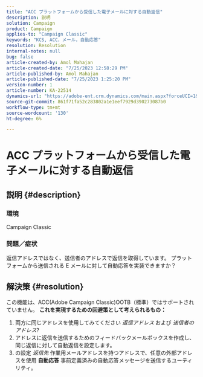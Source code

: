```yaml
---
title: "ACC プラットフォームから受信した電子メールに対する自動返信"
description: 説明
solution: Campaign
product: Campaign
applies-to: "Campaign Classic"
keywords: "KCS, ACC，メール，自動応答"
resolution: Resolution
internal-notes: null
bug: false
article-created-by: Amol Mahajan
article-created-date: "7/25/2023 12:58:29 PM"
article-published-by: Amol Mahajan
article-published-date: "7/25/2023 1:25:20 PM"
version-number: 1
article-number: KA-22514
dynamics-url: "https://adobe-ent.crm.dynamics.com/main.aspx?forceUCI=1&pagetype=entityrecord&etn=knowledgearticle&id=a9dc35ee-ea2a-ee11-bdf4-6045bd006c82"
source-git-commit: 861f71fa52c283802a1e1eef7929d390273087b0
workflow-type: tm+mt
source-wordcount: '130'
ht-degree: 6%

---
```


# ACC プラットフォームから受信した電子メールに対する自動返信

## 説明 {#description}


### <b>環境</b>

Campaign Classic



### <b>問題／症状</b>

返信アドレスではなく、送信者のアドレスで返信を取得しています。 プラットフォームから送信される E メールに対して自動応答を実装できますか？


## 解決策 {#resolution}


この機能は、ACC(Adobe Campaign Classic)OOTB（標準）ではサポートされていません。
<b>これを実現するための回避策として考えられるもの：</b>
1. 両方に同じアドレスを使用してみてください *返信アドレス* および *送信者のアドレス*?
2. アドレスに返信を送信するためのフィードバックメールボックスを作成し、同じ返信に対して自動返信を設定します。
3. の設定 *返信先* 作業用メールアドレスを持つアドレスで、任意の外部アドレスを使用 <b>自動応答</b> 事前定義済みの自動応答メッセージを送信するユーティリティ。

